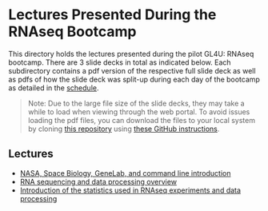 # Lectures Presented During the RNAseq Bootcamp

This directory holds the lectures presented during the pilot GL4U: RNAseq bootcamp. There are 3 slide decks in total as indicated below. Each subdirectory contains a pdf version of the respective full slide deck as well as pdfs of how the slide deck was split-up during each day of the bootcamp as detailed in the [schedule](../Bootcamp_Schedule.md).
> Note: Due to the large file size of the slide decks, they may take a while to load when viewing through the web portal. To avoid issues loading the pdf files, you can download the files to your local system by cloning [this repository](../../../../../) using [these GitHub instructions](https://docs.github.com/en/github/creating-cloning-and-archiving-repositories/cloning-a-repository-from-github/cloning-a-repository#cloning-a-repository).

## Lectures
- [NASA, Space Biology, GeneLab, and command line introduction](NASA_GL_CL_Intro)
- [RNA sequencing and data processing overview](RNAseq_Overview)
- [Introduction of the statistics used in RNAseq experiments and data processing](Statistics_Intro)
